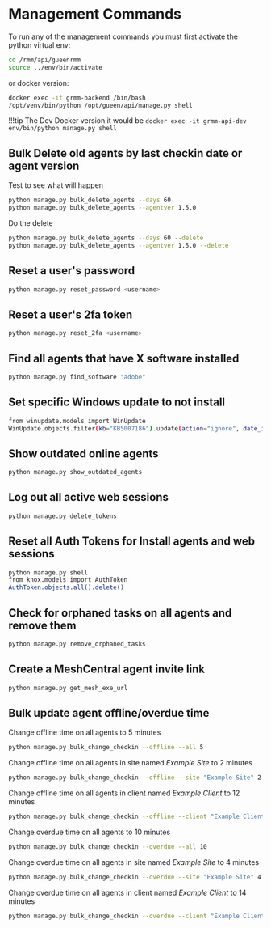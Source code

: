 # Management Commands

To run any of the management commands you must first activate the python virtual env:

```bash
cd /rmm/api/gueenrmm
source ../env/bin/activate
```

or docker version:

```bash
docker exec -it grmm-backend /bin/bash
/opt/venv/bin/python /opt/gueen/api/manage.py shell
```

!!!tip
    The Dev Docker version it would be `docker exec -it grmm-api-dev env/bin/python manage.py shell`

## Bulk Delete old agents by last checkin date or agent version

Test to see what will happen

```bash
python manage.py bulk_delete_agents --days 60
python manage.py bulk_delete_agents --agentver 1.5.0
```

Do the delete

```bash
python manage.py bulk_delete_agents --days 60 --delete
python manage.py bulk_delete_agents --agentver 1.5.0 --delete
```

## Reset a user's password

```bash
python manage.py reset_password <username>
```

## Reset a user's 2fa token

```bash
python manage.py reset_2fa <username>
```

## Find all agents that have X software installed

```bash
python manage.py find_software "adobe"
```

## Set specific Windows update to not install

```bash
from winupdate.models import WinUpdate
WinUpdate.objects.filter(kb="KB5007186").update(action="ignore", date_installed=None)
```

## Show outdated online agents

```bash
python manage.py show_outdated_agents
```

## Log out all active web sessions

```bash
python manage.py delete_tokens
```

## Reset all Auth Tokens for Install agents and web sessions

```bash
python manage.py shell
from knox.models import AuthToken
AuthToken.objects.all().delete()
```

## Check for orphaned tasks on all agents and remove them

```bash
python manage.py remove_orphaned_tasks
```

## Create a MeshCentral agent invite link

```bash
python manage.py get_mesh_exe_url
```

## Bulk update agent offline/overdue time

Change offline time on all agents to 5 minutes

```bash
python manage.py bulk_change_checkin --offline --all 5
```

Change offline time on all agents in site named *Example Site* to 2 minutes

```bash
python manage.py bulk_change_checkin --offline --site "Example Site" 2
```

Change offline time on all agents in client named *Example Client* to 12 minutes

```bash
python manage.py bulk_change_checkin --offline --client "Example Client" 12
```

Change overdue time on all agents to 10 minutes

```bash
python manage.py bulk_change_checkin --overdue --all 10
```

Change overdue time on all agents in site named *Example Site* to 4 minutes

```bash
python manage.py bulk_change_checkin --overdue --site "Example Site" 4
```

Change overdue time on all agents in client named *Example Client* to 14 minutes

```bash
python manage.py bulk_change_checkin --overdue --client "Example Client" 14
```
